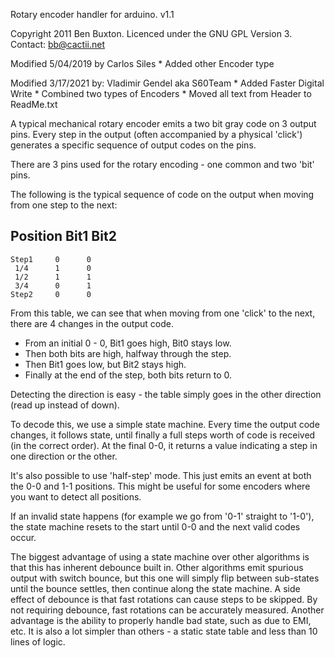 Rotary encoder handler for arduino. v1.1

Copyright 2011 Ben Buxton. Licenced under the GNU GPL Version 3.
Contact: bb@cactii.net

Modified 5/04/2019 by Carlos Siles
	* Added other Encoder type

Modified 3/17/2021 by: Vladimir Gendel aka S60Team
	* Added Faster Digital Write
	* Combined two types of Encoders
	* Moved all text from Header to ReadMe.txt

A typical mechanical rotary encoder emits a two bit gray code
on 3 output pins. Every step in the output (often accompanied
by a physical 'click') generates a specific sequence of output
codes on the pins.

There are 3 pins used for the rotary encoding - one common and
two 'bit' pins.

The following is the typical sequence of code on the output when
moving from one step to the next:

  Position   Bit1   Bit2
  ----------------------
    Step1     0      0
     1/4      1      0
     1/2      1      1
     3/4      0      1
    Step2     0      0

From this table, we can see that when moving from one 'click' to
the next, there are 4 changes in the output code.

- From an initial 0 - 0, Bit1 goes high, Bit0 stays low.
- Then both bits are high, halfway through the step.
- Then Bit1 goes low, but Bit2 stays high.
- Finally at the end of the step, both bits return to 0.

Detecting the direction is easy - the table simply goes in the other
direction (read up instead of down).

To decode this, we use a simple state machine. Every time the output
code changes, it follows state, until finally a full steps worth of
code is received (in the correct order). At the final 0-0, it returns
a value indicating a step in one direction or the other.

It's also possible to use 'half-step' mode. This just emits an event
at both the 0-0 and 1-1 positions. This might be useful for some
encoders where you want to detect all positions.

If an invalid state happens (for example we go from '0-1' straight
to '1-0'), the state machine resets to the start until 0-0 and the
next valid codes occur.

The biggest advantage of using a state machine over other algorithms
is that this has inherent debounce built in. Other algorithms emit spurious
output with switch bounce, but this one will simply flip between
sub-states until the bounce settles, then continue along the state
machine.
A side effect of debounce is that fast rotations can cause steps to
be skipped. By not requiring debounce, fast rotations can be accurately
measured.
Another advantage is the ability to properly handle bad state, such
as due to EMI, etc.
It is also a lot simpler than others - a static state table and less
than 10 lines of logic.
